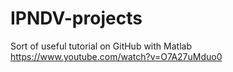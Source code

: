 # IPNDV-projects
Sort of useful tutorial on GitHub with Matlab
https://www.youtube.com/watch?v=O7A27uMduo0

